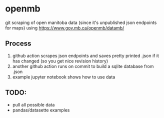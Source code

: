 # openmb
git scraping of open manitoba data (since it's unpublished json endpoints for maps)
using https://www.gov.mb.ca/openmb/datamb/

## Process
1. github action scrapes json endpoints and saves pretty printed .json if it has changed (so you get nice revision history)
2. another github action runs on commit to build a sqlite database from .json
3. example jupyter notebook shows how to use data



## TODO:
* pull all possible data
* pandas/datasette examples

